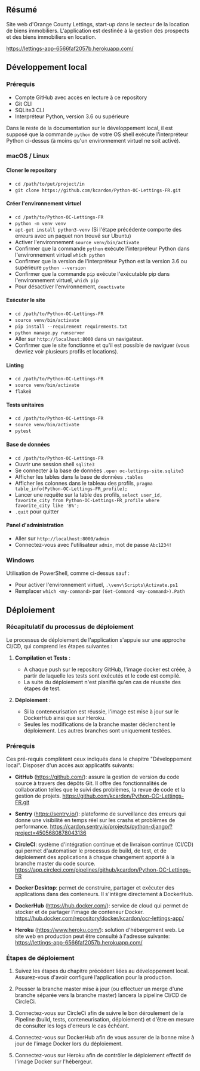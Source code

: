 ## Résumé


Site web d'Orange County Lettings, start-up dans le secteur de la location de biens immobiliers. 
L'application est destinée à la gestion des prospects et des biens immobiliers en location.

https://lettings-app-6566faf2057b.herokuapp.com/

## Développement local

### Prérequis

- Compte GitHub avec accès en lecture à ce repository
- Git CLI
- SQLite3 CLI
- Interpréteur Python, version 3.6 ou supérieure

Dans le reste de la documentation sur le développement local, il est supposé que la commande `python` de votre OS shell exécute l'interpréteur Python ci-dessus (à moins qu'un environnement virtuel ne soit activé).

### macOS / Linux

#### Cloner le repository

- `cd /path/to/put/project/in`
- `git clone https://github.com/kcardon/Python-OC-Lettings-FR.git`

#### Créer l'environnement virtuel

- `cd /path/to/Python-OC-Lettings-FR`
- `python -m venv venv`
- `apt-get install python3-venv` (Si l'étape précédente comporte des erreurs avec un paquet non trouvé sur Ubuntu)
- Activer l'environnement `source venv/bin/activate`
- Confirmer que la commande `python` exécute l'interpréteur Python dans l'environnement virtuel
`which python`
- Confirmer que la version de l'interpréteur Python est la version 3.6 ou supérieure `python --version`
- Confirmer que la commande `pip` exécute l'exécutable pip dans l'environnement virtuel, `which pip`
- Pour désactiver l'environnement, `deactivate`

#### Exécuter le site

- `cd /path/to/Python-OC-Lettings-FR`
- `source venv/bin/activate`
- `pip install --requirement requirements.txt`
- `python manage.py runserver`
- Aller sur `http://localhost:8000` dans un navigateur.
- Confirmer que le site fonctionne et qu'il est possible de naviguer (vous devriez voir plusieurs profils et locations).

#### Linting

- `cd /path/to/Python-OC-Lettings-FR`
- `source venv/bin/activate`
- `flake8`

#### Tests unitaires

- `cd /path/to/Python-OC-Lettings-FR`
- `source venv/bin/activate`
- `pytest`

#### Base de données

- `cd /path/to/Python-OC-Lettings-FR`
- Ouvrir une session shell `sqlite3`
- Se connecter à la base de données `.open oc-lettings-site.sqlite3`
- Afficher les tables dans la base de données `.tables`
- Afficher les colonnes dans le tableau des profils, `pragma table_info(Python-OC-Lettings-FR_profile);`
- Lancer une requête sur la table des profils, `select user_id, favorite_city from
  Python-OC-Lettings-FR_profile where favorite_city like 'B%';`
- `.quit` pour quitter

#### Panel d'administration

- Aller sur `http://localhost:8000/admin`
- Connectez-vous avec l'utilisateur `admin`, mot de passe `Abc1234!`

### Windows

Utilisation de PowerShell, comme ci-dessus sauf :

- Pour activer l'environnement virtuel, `.\venv\Scripts\Activate.ps1` 
- Remplacer `which <my-command>` par `(Get-Command <my-command>).Path`

## Déploiement

### Récapitulatif du processus de déploiement

Le processus de déploiement de l'application s'appuie sur une approche CI/CD, qui comprend les étapes suivantes :

1. **Compilation et Tests** : 
   * A chaque push sur le repository GitHub, l'image docker est créée, à partir de laquelle les tests sont exécutés et le code est compilé.
   * La suite du déploiement n'est planifié qu'en cas de réussite des étapes de test.

2. **Déploiement** :
   * Si la conteneurisation est réussie, l'image est mise à jour sur le DockerHub ainsi que sur Heroku.
   * Seules les modifications de la branche master déclenchent le déploiement. Les autres branches sont uniquement testées.

### Prérequis

Ces pré-requis complètent ceux indiqués dans le chapitre "Développement local".
Disposer d'un accès aux applicatifs suivants:

* **GitHub** (https://github.com/): assure la gestion de version du code source à travers des dépôts Git. Il offre des fonctionnalités de collaboration telles que le suivi des problèmes, la revue de code et la gestion de projets.
https://github.com/kcardon/Python-OC-Lettings-FR.git

* **Sentry** (https://sentry.io/): plateforme de surveillance des erreurs qui donne une visibilité en temps réel sur les crashs et problèmes de performance.
https://cardon.sentry.io/projects/python-django/?project=4505680878043136
  
* **CircleCI**: système d'intégration continue et de livraison continue (CI/CD) qui permet d'automatiser le processus de build, de test, et de déploiement des applications à chaque changement apporté à la branche master du code source.
https://app.circleci.com/pipelines/github/kcardon/Python-OC-Lettings-FR

* **Docker Desktop**: permet de construire, partager et exécuter des applications dans des conteneurs. Il s'intègre directement à DockerHub.

* **DockerHub** (https://hub.docker.com/): service de cloud qui permet de stocker et de partager l'image de conteneur Docker. 
https://hub.docker.com/repository/docker/kcardon/ocr-lettings-app/

* **Heroku** (https://www.heroku.com/): solution d'hébergement web.
Le site web en production peut être consulté à l'adresse suivante: https://lettings-app-6566faf2057b.herokuapp.com/
  


### Étapes de déploiement

1. Suivez les étapes du chapitre précédent liées au développement local. Assurez-vous d'avoir configuré l'application pour la production.

2. Pousser la branche master mise à jour (ou effectuer un merge d'une branche séparée vers la branche master) lancera la pipeline CI/CD de CircleCi.

3. Connectez-vous sur CircleCi afin de suivre le bon déroulement de la Pipeline (build, tests, conteneurisation, déploiement) et d'être en mesure de consulter les logs d'erreurs le cas échéant.

4. Connectez-vous sur DockerHub afin de vous assurer de la bonne mise à jour de l'image Docker lors du déploiement.

5. Connectez-vous sur Heroku afin de contrôler le déploiement effectif de l'image Docker sur l'hébergeur.
